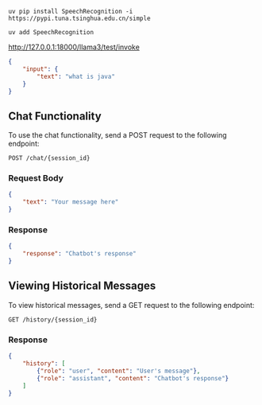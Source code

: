 ```shell
uv pip install SpeechRecognition -i https://pypi.tuna.tsinghua.edu.cn/simple

uv add SpeechRecognition 
```

http://127.0.0.1:18000/llama3/test/invoke
```json
{
    "input": {
        "text": "what is java"
    }
}
```

## Chat Functionality

To use the chat functionality, send a POST request to the following endpoint:

```
POST /chat/{session_id}
```

### Request Body

```json
{
    "text": "Your message here"
}
```

### Response

```json
{
    "response": "Chatbot's response"
}
```

## Viewing Historical Messages

To view historical messages, send a GET request to the following endpoint:

```
GET /history/{session_id}
```

### Response

```json
{
    "history": [
        {"role": "user", "content": "User's message"},
        {"role": "assistant", "content": "Chatbot's response"}
    ]
}
```
